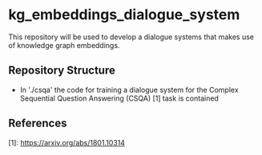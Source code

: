 # kg_embeddings_dialogue_system

This repository will be used to develop a dialogue systems that makes use of knowledge graph embeddings.

## Repository Structure 

* In './csqa' the code for training a dialogue system for the Complex Sequential Question Answering (CSQA) \[1\] task is contained

## References

\[1\]: https://arxiv.org/abs/1801.10314